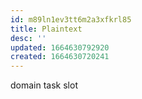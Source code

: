 ```yaml
---
id: m89ln1ev3tt6m2a3xfkrl85
title: Plaintext
desc: ''
updated: 1664630792920
created: 1664630720241
---
```


domain
  task
  slot
